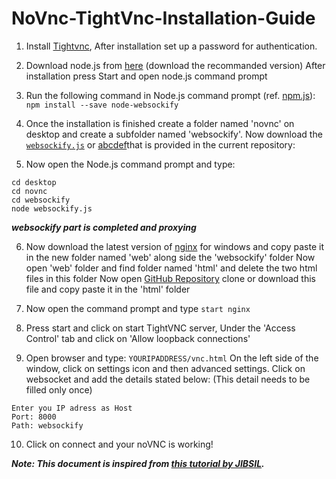 # NoVnc-TightVnc-Installation-Guide
1. Install [Tightvnc](https://www.tightvnc.com/), After installation set up a password for authentication.

2. Download node.js from [here](https://nodejs.org/en/)
(download the recommanded version)
After installation press Start and open node.js command prompt 

3. Run the following command in Node.js command prompt (ref. [npm.js](https://www.npmjs.com/package/@maximegris/node-websockify)): 	
```npm install --save node-websockify ```

4. Once the installation is finished create a folder named 'novnc' on desktop and create a subfolder named 'websockify'. Now download the [```websockify.js```](https://github.com/rutvikbhatt/NoVnc-TightVnc-Installation-Guide/blob/master/websockify.js) or [abcdef](websockify.js)that is provided in the current repository:	

5. Now open the Node.js command prompt and type:
```
cd desktop
cd novnc
cd websockify
node websockify.js
``` 

***websockify part is completed and proxying***

6. Now download the latest version of [nginx](https://nginx.org/en/download.html?_ga=2.235179334.610747622.1588686511-49539150.1588686511)
for windows and copy paste it in the new folder named 'web' along side the 'websockify' folder 
Now open 'web' folder and find folder named 'html' and delete the two html files in this folder 
Now open [GitHub Repository](https://github.com/novnc/noVNC)
clone or download this file and copy paste it in the 'html' folder

7. Now open the command prompt and type
```start nginx``` 

8. Press start and click on start TightVNC server, Under the 'Access Control' tab and click on 'Allow loopback connections'

9. Open browser and type: 
```YOURIPADDRESS/vnc.html```
On the left side of the window, click on settings icon and then advanced settings. Click on websocket and add the details stated below:
(This detail needs to be filled only once)
```
Enter you IP adress as Host 
Port: 8000 
Path: websockify
```
10. Click on connect and your noVNC is working! 

***Note: This document is inspired from [this tutorial by JIBSIL](https://www.youtube.com/watch?v=NYEyyVDsapw).***
